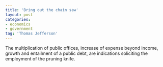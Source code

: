 ```yaml
---
title: 'Bring out the chain saw'
layout: post
categories:
- economics
- government
tag: 'Thomas Jefferson'
---
```


The multiplication of public offices, increase of expense beyond income, growth and entailment of a public debt, are indications soliciting the employment of the pruning knife.